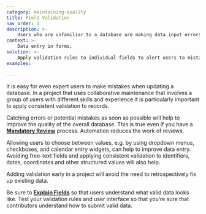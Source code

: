 ```yaml
---
category: maintaining-quality
title: Field Validation
nav_order: 1
description: >-
    Users who are unfamiliar to a database are making data input errors.
context: >-
    Data entry in forms.
solution: >-
    Apply validation rules to individual fields to alert users to mistakes before the data is submitted to the database.
examples:
    
---
```


It is easy for even expert users to make mistakes when updating a database. In a project that uses collaborative maintenance that involves a group of users with different skills and experience it is particularly important to apply consistent validation to records.

Catching errors or potential mistakes as soon as possible will help to improve the quality of the overall database. This is true even if you have a **[Mandatory Review](/patterns/maintaining-quality/mandatory-review)** process. Automation reduces the work of reviews. 

Allowing users to choose between values, e.g. by using dropdown menus, checkboxes, and calendar entry widgets, can help to improve data entry. Avoiding free-text fields and applying consistent validation to identifiers, dates, coordinates and other structured values will also help.

Adding validation early in a project will avoid the need to retrospectively fix up existing data.

Be sure to **[Explain Fields](/patterns/data-model/explain-fields)** so that users understand what valid data looks like. Test your validation rules and user interface so that you’re sure that contributors understand how to submit valid data.